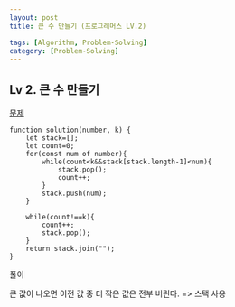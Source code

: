 ```yaml
---
layout: post
title: 큰 수 만들기 (프로그래머스 LV.2)

tags: [Algorithm, Problem-Solving]
category: [Problem-Solving]
---
```


## Lv 2. 큰 수 만들기

[문제](https://programmers.co.kr/learn/courses/30/lessons/42883)

    function solution(number, k) {
        let stack=[];
        let count=0;
        for(const num of number){
            while(count<k&&stack[stack.length-1]<num){
                stack.pop();
                count++;
            }
            stack.push(num);
        }

        while(count!==k){
            count++;
            stack.pop();
        }
        return stack.join("");
    }

풀이

큰 값이 나오면 이전 값 중 더 작은 값은 전부 버린다. => 스택 사용
